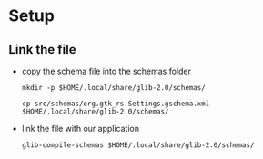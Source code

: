 # Setup

## Link the file
- copy the schema file into the schemas folder
    ``` 
    mkdir -p $HOME/.local/share/glib-2.0/schemas/
    ```
    ```
    cp src/schemas/org.gtk_rs.Settings.gschema.xml $HOME/.local/share/glib-2.0/schemas/
    ```
- link the file with our application
    ```
    glib-compile-schemas $HOME/.local/share/glib-2.0/schemas/
    ```